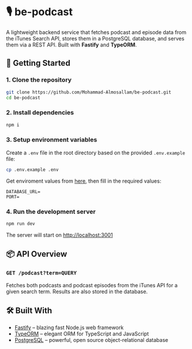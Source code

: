 # 🎙️ be-podcast

A lightweight backend service that fetches podcast and episode data from the iTunes Search API, stores them in a PostgreSQL database, and serves them via a REST API. Built with **Fastify** and **TypeORM**.

## 🚀 Getting Started

### 1. Clone the repository

```bash
git clone https://github.com/Mohammad-Almosallam/be-podcast.git
cd be-podcast
````

### 2. Install dependencies

```bash
npm i
```

### 3. Setup environment variables

Create a `.env` file in the root directory based on the provided `.env.example` file:

```bash
cp .env.example .env
```

Get enviroment values from [here](https://www.notion.so/Backend-environment-1d18cc9b2d9880fc974fc0b0dd58cc79), then fill in the required values:

```
DATABASE_URL=
PORT=
```

### 4. Run the development server

```bash
npm run dev
```

The server will start on [http://localhost:3001](http://localhost:3001)



## 📦 API Overview

### `GET /podcast?term=QUERY`

Fetches both podcasts and podcast episodes from the iTunes API for a given search term. Results are also stored in the database.



## 🛠 Built With

* [Fastify](https://www.fastify.io/) – blazing fast Node.js web framework
* [TypeORM](https://typeorm.io/) – elegant ORM for TypeScript and JavaScript
* [PostgreSQL](https://www.postgresql.org/) – powerful, open source object-relational database
